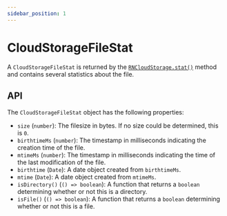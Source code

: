 ```yaml
---
sidebar_position: 1
---
```


# CloudStorageFileStat

A `CloudStorageFileStat` is returned by the [`RNCloudStorage.stat()`](../RNCloudStorage#statpath-scope) method and contains several statistics about the file.

## API

The `CloudStorageFileStat` object has the following properties:

- `size` (`number`): The filesize in bytes. If no size could be determined, this is `0`.
- `birthtimeMs` (`number`): The timestamp in milliseconds indicating the creation time of the file.
- `mtimeMs` (`number`): The timestamp in milliseconds indicating the time of the last modification of the file.
- `birthtime` (`Date`): A date object created from `birthtimeMs`.
- `mtime` (`Date`): A date object created from `mtimeMs`.
- `isDirectory()` (`() => boolean`): A function that returns a `boolean` determining whether or not this is a directory.
- `isFile()` (`() => boolean`): A function that returns a `boolean` determining whether or not this is a file.
